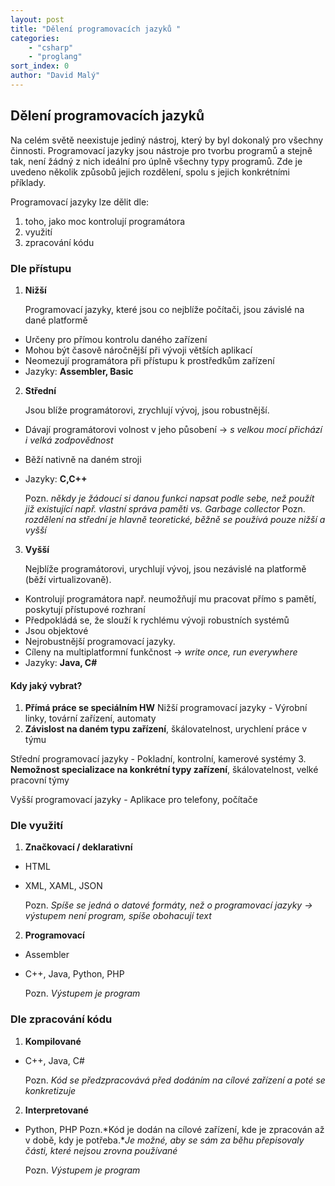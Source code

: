 ```yaml
---
layout: post
title: "Dělení programovacích jazyků "
categories:
    - "csharp"
    - "proglang"
sort_index: 0
author: "David Malý"
--- 
```



##  Dělení programovacích jazyků 


Na celém světě neexistuje jediný nástroj, který by byl dokonalý pro všechny činnosti. Programovací jazyky jsou nástroje pro tvorbu programů a stejně tak, není žádný z nich ideální pro úplně všechny typy programů. Zde je uvedeno několik způsobů jejich rozdělení, spolu s jejich konkrétními příklady.

Programovací jazyky lze dělit dle:
1. toho, jako moc kontrolují programátora
2. využití
3. zpracování kódu


### Dle přístupu

1. **Nižší** 
	Programovací jazyky, které jsou co nejblíže počítači, jsou závislé na dané platformě

  - Určeny pro přímou kontrolu daného zařízení
  - Mohou být časově náročnější při vývoji větších aplikací
  - Neomezují programátora při přístupu k prostředkům zařízení
  - Jazyky: **Assembler, Basic**

2. **Střední** 
	Jsou blíže programátorovi, zrychlují vývoj, jsou robustnější.	
  - Dávají programátorovi volnost v jeho působení -> *s velkou mocí přichází i velká zodpovědnost*
  - Běží nativně na daném stroji
  - Jazyky: **C,C++**


	Pozn. *někdy je žádoucí si danou funkci napsat podle sebe, než použít již existující např. vlastní správa paměti vs. Garbage collector*	Pozn. *rozdělení na střední je hlavně teoretické, běžně se používá pouze nižší a vyšší*

3. **Vyšší** 
	Nejblíže programátorovi, urychlují vývoj, jsou nezávislé na platformě (běží virtualizovaně).			
  - Kontrolují programátora např. neumožňují mu pracovat přímo s pamětí, poskytují přístupové rozhraní
  - Předpokládá se, že slouží k rychlému vývoji robustních systémů
  - Jsou objektové
  - Nejrobustnější programovací jazyky.
  - Cíleny na multiplatformní funkčnost -> *write once, run everywhere*
  - Jazyky: **Java, C#**


#### Kdy jaký vybrat?

1. **Přímá práce se speciálním HW**
Nižší programovací jazyky  - Výrobní linky, tovární zařízení, automaty
2. **Závislost na daném typu zařízení**, škálovatelnost, urychlení práce v týmu	
Střední programovací jazyky  - Pokladní, kontrolní, kamerové systémy
3. **Nemožnost specializace na konkrétní typy zařízení**, škálovatelnost, velké pracovní týmy	
Vyšší programovací jazyky  - Aplikace pro telefony, počítače


### Dle využití

1. **Značkovací / deklarativní**
  - HTML
  - XML, XAML, JSON

	Pozn. *Spíše se jedná o datové formáty, než o programovací jazyky -> výstupem není program, spíše obohacují text*

2. **Programovací**
  - Assembler
  - C++, Java, Python, PHP

	Pozn. *Výstupem je program*


### Dle zpracování kódu

1. **Kompilované**
  - C++, Java, C#

	Pozn. *Kód se předzpracovává před dodáním na cílové zařízení a poté se konkretizuje*

2. **Interpretované**
  - Python, PHP
Pozn.*Kód je dodán na cílové zařízení, kde je zpracován až v době, kdy je potřeba.**Je možné, aby se sám za běhu přepisovaly části, které nejsou zrovna používané*
	Pozn. *Výstupem je program*

